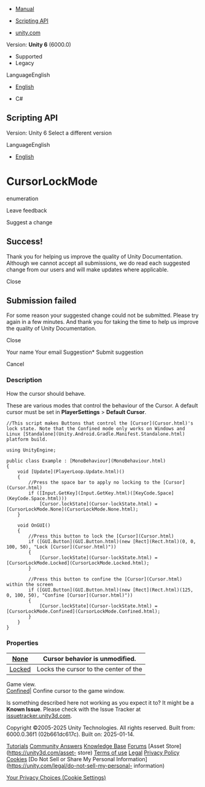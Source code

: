 [ ]()

  * [Manual](../Manual/index.html)
  * [Scripting API](../ScriptReference/index.html)

  * [unity.com](https://unity.com/)

Version: **Unity 6** (6000.0)

  * Supported
  * Legacy

LanguageEnglish

  * [English]()

  * C#

[ ](https://docs.unity3d.com)

## Scripting API

Version: Unity 6 Select a different version

LanguageEnglish

  * [English]()

# CursorLockMode

enumeration

Leave feedback

Suggest a change

## Success!

Thank you for helping us improve the quality of Unity Documentation. Although
we cannot accept all submissions, we do read each suggested change from our
users and will make updates where applicable.

Close

## Submission failed

For some reason your suggested change could not be submitted. Please <a>try
again</a> in a few minutes. And thank you for taking the time to help us
improve the quality of Unity Documentation.

Close

Your name Your email Suggestion* Submit suggestion

Cancel

[ ]()

### Description

How the cursor should behave.

These are various modes that control the behaviour of the Cursor. A default
cursor must be set in **PlayerSettings** > **Default Cursor**.

    
    
    //This script makes Buttons that control the [Cursor](Cursor.html)'s lock state. Note that the Confined mode only works on Windows and Linux [Standalone](Unity.Android.Gradle.Manifest.Standalone.html) platform build.  
      
    using UnityEngine;  
      
    public class Example : [MonoBehaviour](MonoBehaviour.html)
    {
        void [Update](PlayerLoop.Update.html)()
        {
            //Press the space bar to apply no locking to the [Cursor](Cursor.html)
            if ([Input.GetKey](Input.GetKey.html)([KeyCode.Space](KeyCode.Space.html)))
                [Cursor.lockState](Cursor-lockState.html) = [CursorLockMode.None](CursorLockMode.None.html);
        }  
      
        void OnGUI()
        {
            //Press this button to lock the [Cursor](Cursor.html)
            if ([GUI.Button](GUI.Button.html)(new [Rect](Rect.html)(0, 0, 100, 50), "Lock [Cursor](Cursor.html)"))
            {
                [Cursor.lockState](Cursor-lockState.html) = [CursorLockMode.Locked](CursorLockMode.Locked.html);
            }  
      
            //Press this button to confine the [Cursor](Cursor.html) within the screen
            if ([GUI.Button](GUI.Button.html)(new [Rect](Rect.html)(125, 0, 100, 50), "Confine [Cursor](Cursor.html)"))
            {
                [Cursor.lockState](Cursor-lockState.html) = [CursorLockMode.Confined](CursorLockMode.Confined.html);
            }
        }
    }
    

### Properties

[None](CursorLockMode.None.html)| Cursor behavior is unmodified.  
---|---  
[Locked](CursorLockMode.Locked.html)| Locks the cursor to the center of the
Game view.  
[Confined](CursorLockMode.Confined.html)| Confine cursor to the game window.  
  
Is something described here not working as you expect it to? It might be a
**Known Issue**. Please check with the Issue Tracker at
[issuetracker.unity3d.com](https://issuetracker.unity3d.com).

Copyright ©2005-2025 Unity Technologies. All rights reserved. Built from:
6000.0.36f1 (02b661dc617c). Built on: 2025-01-14.

[Tutorials](https://unity3d.com/learn) [Community
Answers](https://answers.unity3d.com) [Knowledge
Base](https://support.unity3d.com/hc/en-us)
[Forums](https://forum.unity3d.com) [Asset Store](https://unity3d.com/asset-
store) [Terms of use](https://docs.unity3d.com/Manual/TermsOfUse.html)
[Legal](https://unity.com/legal) [Privacy
Policy](https://unity.com/legal/privacy-policy)
[Cookies](https://unity.com/legal/cookie-policy) [Do Not Sell or Share My
Personal Information](https://unity.com/legal/do-not-sell-my-personal-
information)

[Your Privacy Choices (Cookie Settings)](javascript:void\(0\);)

